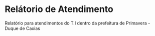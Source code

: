 # Relátorio de Atendimento
Relatório para atendimentos do T.I dentro da prefeitura de Primavera - Duque de Caxias
